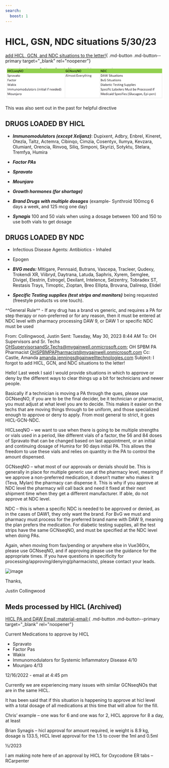 ```yaml
---
search:
  boost: 1
---
```


# HICL, GSN, NDC situations 5/30/23

[add HICL, GCN, and NDC situations to the letter!](https://mygainwell-my.sharepoint.com/:u:/r/personal/christopher_nguyen_gainwelltechnologies_com/Documents/Evergreen/Emails/RE_%20I%20forgot%20to%20add%20HICL_%20GCN_%20and%20NDC%20situations%20to%20the%20letter!.msg?csf=1&web=1&e=zazAvw){ .md-button .md-button--primary target="_blank" rel="noopener"}

![image](hicl.png)


This was also sent out in the past for helpful directive

## DRUGS LOADED BY HICL 

- ***Immunomodulators (except Xeljanz)***: Dupixent, Adbry, Enbrel, Kineret, Otezla, Taltz, Actemra, 
Cibinqo,
Cimzia, 
Cosentyx, 
Ilumya, 
Kevzara, 
Olumiant, 
Orencia, 
Rinvoq, 
Siliq, 
Simponi, 
Skyrizi, 
Sotyktu, 
Stelara, 
Tremfya, 
Humira

- ***Factor PAs*** 
- ***Spravato***
- ***Mounjaro***
- ***Growth hormones (for shortage)***
- ***Brand Drugs with multiple dosages*** (example- Synthroid 100mcg 6 days a week, and 125 mcg one day)
- ***Synagis*** 100 and 50 vials when using a dosage between 100 and 150 to use both vials to get dosage 
 
 
## DRUGS LOADED BY NDC 

- Infectious Disease Agents: Antibiotics - Inhaled 
- Epogen 
- ***BVG meds:*** MItigare, Pennsaid, 
Butrans, 
Vascepa, 
Tracleer, 
Qudexy, 
Trokendi XR, 
Viibryd, 
Daytrana, 
Latuda, 
Saphris, 
Xyrem, 
Semglee, 
Divigel, 
Elestrin, 
Estrogel, 
Dexilant, 
Intelence, 
Selzentry, 
Tobradex ST, 
Restasis Trays, 
Timoptic, 
Zioptan, 
Breo Ellipta, 
Brovana, 
Daliresp, 
Elidel

- ***Specific Testing supplies (test strips and monitors)*** being requested (freestyle products vs one touch). 

^^General Rule^^ - If any drug has a brand vs generic, and requires a PA for step therapy or non-preferred or for any reason, then it must be entered at NDC level with pharmacy processing DAW 9, or DAW 1 or specific NDC must be used 

From: Collingwood, Justin 
Sent: Tuesday, May 30, 2023 8:44 AM
To: OH Supervisors and Sr. Techs <OHSupervisorsandSr.Techs@mygainwell.onmicrosoft.com>; OH SPBM PA Pharmacist <OHSPBMPAPharmacist@mygainwell.onmicrosoft.com>
Cc: Castle, Amanda <amanda.jennings@gainwelltechnologies.com>
Subject: I forgot to add HICL, GCN, and NDC situations to the letter!

Hello!
Last week I said I would provide situations in which to approve or deny by the different ways to clear things up a bit for technicians and newer people. 

Basically if a technician is moving a PA through the ques, please use GCNseqNO, if you are to be the final decider, be it technician or pharmacist, you must adjust at what level you are to decide. This makes it easier on the techs that are moving things through to be uniform, and those specialized enough to approve or deny to apply.
From most general to strict, it goes HICL-GCN-NDC.

HICLseqNO – we want to use when there is going to be multiple strengths or vials used in a period, like different vials of a factor, the 56 and 84 doses of Spravato that can be changed based on last appointment, or an initial and continuing dosage of Humira for 90 days initial PA. This allows the freedom to use these vials and relies on quantity in the PA to control the amount dispensed. 

GCNseqNO – what most of our approvals or denials should be. This is generally in place for multiple generic use at the pharmacy level, meaning if we approve a non-preferred medication, it doesn’t matter who makes it (Teva, Mylan) the pharmacy can dispense it. This is why if you approve at NDC level the pharmacy will call back and need it fixed at their next shipment time when they get a different manufacturer. If able, do not approve at NDC level.

NDC – this is when a specific NDC is needed to be approved or denied, as in the cases of DAW1, they only want the brand. For BvG we must and pharmacy must process for the preferred brand name with DAW 9, meaning the plan prefers the medication. For diabetic testing supplies, all the test strips have the same GCNseqNO, and must be specified at the NDC level when doing PAs.

Again, when moving from fax/pending or anywhere else in Vue360rx, please use GCNseqNO, and if approving please use the guidance for the appropriate times. If you have questions in specificity for processing/approving/denying(pharmacists), please contact your leads.


![image](https://github.com/gainwell-ohio/spbm/assets/122046056/56bf73e1-b7b3-470f-bceb-574eabf72aea)

 

Thanks,

Justin Collingwood


## Meds processed by HICL (Archived)

[HICL PA and DAW Email :material-email:](https://mygainwell-my.sharepoint.com/:u:/r/personal/christopher_nguyen_gainwelltechnologies_com/Documents/Evergreen/Emails/FW_%20HICL%20PA%20processing%20DAW_%20correct%20procedure_.msg?csf=1&web=1&e=KgNtnn){ .md-button .md-button--primary target="_blank" rel="noopener"}

Current Medications to approve by HICL

- Spravato
- Factor Pas
- Wakix
- Immunomodulators for Systemic Inflammatory Disease 4/10
- Mounjaro 4/13

12/16/2022 - email at 4:45 pm	

Currently we are experiencing many issues with similar GCNseqNOs that are in the same HICL.

It has been said that if this situation is happening to approve at hicl level with a total dosage of all medications at this time that will allow for the fill.

Chris’ example – one was for 6 and one was for 2, HICL approve for 8 a day, at least

Brian Synagis – hicl approval for amount required, ie weight is 8.9 kg, dosage is 133.5, HICL level approval for the 1.5 to cover the 1ml and 0.5ml


½/2023

I am making note here of an approval by HICL for Oxycodone ER tabs – RCarpenter 
